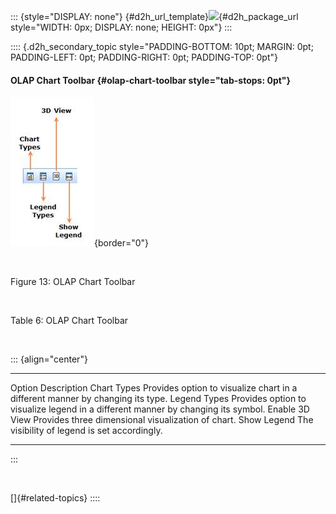 ::: {style="DISPLAY: none"}
[](ms-xhelp:///?Id=d2h_url_template){#d2h_url_template}![](!package_url!){#d2h_package_url style="WIDTH: 0px; DISPLAY: none; HEIGHT: 0px"}
:::

:::: {.d2h_secondary_topic style="PADDING-BOTTOM: 10pt; MARGIN: 0pt; PADDING-LEFT: 0pt; PADDING-RIGHT: 0pt; PADDING-TOP: 0pt"}
#### OLAP Chart Toolbar {#olap-chart-toolbar style="tab-stops: 0pt"}

![Description: C:\\Users\\Hari\\Pictures\\LATEST OLAP CLIENT\\OLAPChart Toolbar 2.png](ImagesExt/image45_16.jpg){border="0"}

 

Figure 13: OLAP Chart Toolbar

 

Table 6: OLAP Chart Toolbar

 

::: {align="center"}
  ---------------- -----------------------------------------------------------------------------------
  Option           Description
  Chart Types      Provides option to visualize chart in a different manner by changing its type.
  Legend Types     Provides option to visualize legend in a different manner by changing its symbol.
  Enable 3D View   Provides three dimensional visualization of chart.
  Show Legend      The visibility of legend is set accordingly.
  ---------------- -----------------------------------------------------------------------------------
:::

 

[]{#related-topics}
::::
